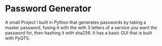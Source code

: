 # Password Generator

A small Project I built in Python that generates passwords by taking a master password, fusing it with the with 3 letters of a service you want the password for, then hashing it with sha256. It has a basic GUI that is built with PyQT5.

